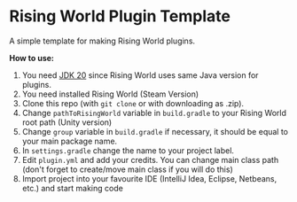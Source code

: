 # Rising World Plugin Template
A simple template for making Rising World plugins.

**How to use:**
1. You need [JDK 20](https://jdk.java.net/20/) since Rising World uses same Java version for plugins.
2. You need installed Rising World (Steam Version)
3. Clone this repo (with `git clone` or with downloading as .zip).
4. Change `pathToRisingWorld` variable in `build.gradle` to your Rising World root path (Unity version)
5. Change `group` variable in `build.gradle` if necessary, it should be equal to your main package name.
6. In `settings.gradle` change the name to your project label.
7. Edit `plugin.yml` and add your credits. You can change main class path (don't forget to create/move main class if you will do this)
8. Import project into your favourite IDE (IntelliJ Idea, Eclipse, Netbeans, etc.) and start making code